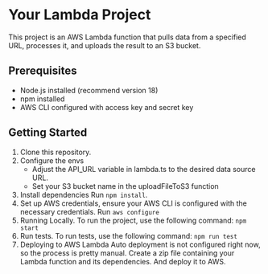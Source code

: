 # Your Lambda Project

This project is an AWS Lambda function that pulls data from a specified URL, processes it, and uploads the result to an S3 bucket.

## Prerequisites

- Node.js installed (recommend version 18)
- npm installed
- AWS CLI configured with access key and secret key

## Getting Started

1. Clone this repository.
2. Configure the envs
   - Adjust the API_URL variable in lambda.ts to the desired data source URL.
   - Set your S3 bucket name in the uploadFileToS3 function
2. Install dependencies
   Run `npm install`.
3. Set up AWS credentials, ensure your AWS CLI is configured with the necessary credentials.
   Run `aws configure`
4. Running Locally. To run the project, use the following command:
   `npm start`
5. Run tests. To run tests, use the following command:
   `npm run test`
6. Deploying to AWS Lambda
   Auto deployment is not configured right now, so the process is pretty manual.
   Create a zip file containing your Lambda function and its dependencies.
   And deploy it to AWS.

